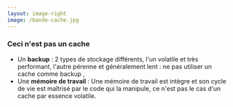 ```yaml
---
layout: image-right
image: /bande-cache.jpg
---
```


### Ceci n'est pas un cache

<v-clicks>

- Un **backup** : 2 types de stockage différents, l'un volatile et très performant, l'autre pérenne et généralement lent&nbsp;: ne pas utiliser un cache comme backup <icon-park-outline-emotion-happy />,
- Une **mémoire de travail** : Une mémoire de travail est intègre et son cycle de vie est maîtrisé par le code qui la manipule, ce n'est pas le cas d'un cache par essence volatile.

</v-clicks>